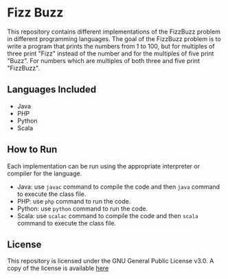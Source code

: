 # Fizz Buzz
This repository contains different implementations of the FizzBuzz problem in different programming languages. The goal of the FizzBuzz problem is to write a program that prints the numbers from 1 to 100, but for multiples of three print "Fizz" instead of the number and for the multiples of five print "Buzz". For numbers which are multiples of both three and five print "FizzBuzz".

## Languages Included
- Java
- PHP
- Python
- Scala

## How to Run
Each implementation can be run using the appropriate interpreter or compiler for the language.

- Java: use `javac` command to compile the code and then `java` command to execute the class file.
- PHP: use `php` command to run the code.
- Python: use `python` command to run the code.
- Scala: use `scalac` command to compile the code and then `scala` command to execute the class file.

## License
This repository is licensed under the GNU General Public License v3.0. A copy of the license is available [here](https://github.com/EdwardsWK/algorithms-practice/blob/main/LICENSE)
